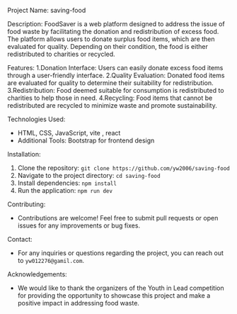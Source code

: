 Project Name: saving-food

Description:
FoodSaver is a web platform designed to address the issue of food waste by facilitating the donation and redistribution of excess food. The platform allows users to donate surplus food items, which are then evaluated for quality. Depending on their condition, the food is either redistributed to charities or recycled.

Features:
1.Donation Interface:  Users can easily donate excess food items through a user-friendly interface.
2.Quality Evaluation:  Donated food items are evaluated for quality to determine their suitability for redistribution.
3.Redistribution:  Food deemed suitable for consumption is redistributed to charities to help those in need.
4.Recycling:  Food items that cannot be redistributed are recycled to minimize waste and promote sustainability.

 Technologies Used: 
- HTML, CSS, JavaScript, vite , react 
- Additional Tools: Bootstrap for frontend design



Installation: 
1. Clone the repository: `git clone https://github.com/yw2006/saving-food`
2. Navigate to the project directory: `cd saving-food`
3. Install dependencies: `npm install`
5. Run the application: `npm run dev`

Contributing: 
- Contributions are welcome! Feel free to submit pull requests or open issues for any improvements or bug fixes.



Contact: 
- For any inquiries or questions regarding the project, you can reach out to `yw012276@gamil.com`.

Acknowledgements: 
- We would like to thank the organizers of the Youth in Lead competition for providing the opportunity to showcase this project and make a positive impact in addressing food waste.